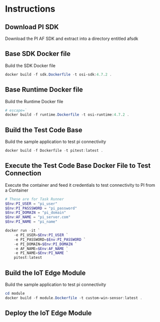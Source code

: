# Instructions

## Download PI SDK
Download the PI AF SDK and extract into a directory entitled afsdk

## Base SDK Docker file

Build the SDK Docker file
```powershell
docker build -f sdk.Dockerfile -t osi-sdk:4.7.2 .
```

## Base Runtime Docker file

Build the Runtime Docker file
```powershell
# escape=`
docker build -f runtime.Dockerfile -t osi-runtime:4.7.2 .
```

## Build the Test Code Base

Build the sample application to test pi connectivity
```powershell
docker build -f Dockerfile -t pitest:latest .
```

## Execute the Test Code Base Docker File to Test Connection

Execute the container and feed it credentials to test connectivity to PI from a Container
```powershell
# These are for Task Runner
$Env:PI_USER = "pi_user"
$Env:PI_PASSSWORD = "pi_password"
$Env:PI_DOMAIN = "pi_domain"
$Env:AF_NAME = "pi_server.com"
$Env:PI_NAME = "pi_name"

docker run -it `
    -e PI_USER=$Env:PI_USER `
    -e PI_PASSWORD=$Env:PI_PASSWORD `
    -e PI_DOMAIN=$Env:PI_DOMAIN `
    -e AF_NAME=$Env:AF_NAME `
    -e PI_NAME=$Env:PI_NAME `
    pitest:latest
```

## Build the IoT Edge Module

Build the sample application to test pi connectivity
```powershell
cd module
docker build -f module.Dockerfile -t custom-win-sensor:latest .
```

## Deploy the IoT Edge Module